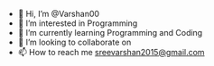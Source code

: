 - 👋 Hi, I’m @Varshan00
- 👀 I’m interested in Programming
- 🌱 I’m currently learning Programming and Coding
- 💞️ I’m looking to collaborate on 
- 📫 How to reach me sreevarshan2015@gmail.com

<!---
Varshan00/Varshan00 is a ✨ special ✨ repository because its `README.md` (this file) appears on your GitHub profile.
You can click the Preview link to take a look at your changes.
--->
